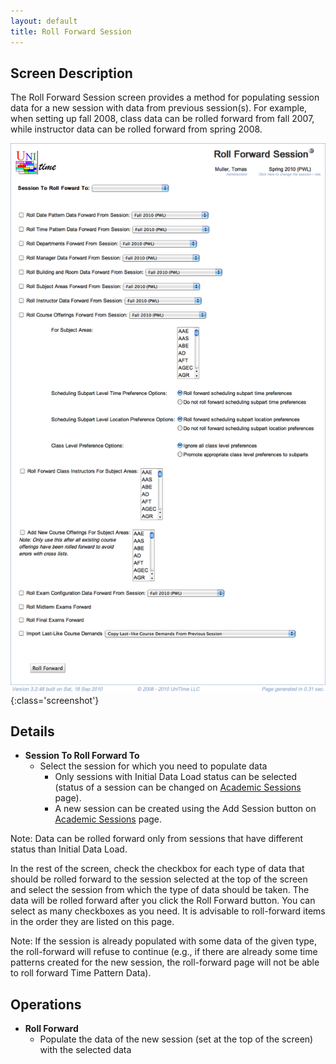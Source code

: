 ```yaml
---
layout: default
title: Roll Forward Session
---
```



## Screen Description

The Roll Forward Session screen provides a method for populating session data for a new session with data from previous session(s). For example, when setting up fall 2008, class data can be rolled forward from fall 2007, while instructor data can be rolled forward from spring 2008.

![Roll Forward Session](images/roll-forward-session-1.png){:class='screenshot'}

## Details

* **Session To Roll Forward To**
	* Select the session for which you need to populate data
		* Only sessions with Initial Data Load status can be selected (status of a session can be changed on [Academic Sessions](academic-sessions) page).
		* A new session can be created using the Add Session button on [Academic Sessions](academic-sessions) page.

Note: Data can be rolled forward only from sessions that have different status than Initial Data Load.

In the rest of the screen, check the checkbox for each type of data that should be rolled forward to the session selected at the top of the screen and select the session from which the type of data should be taken. The data will be rolled forward after you click the Roll Forward button. You can select as many checkboxes as you need. It is advisable to roll-forward items in the order they are listed on this page.

Note: If the session is already populated with some data of the given type, the roll-forward will refuse to continue (e.g., if there are already some time patterns created for the new session, the roll-forward page will not be able to roll forward Time Pattern Data).

## Operations

* **Roll Forward**
	* Populate the data of the new session (set at the top of the screen) with the selected data
